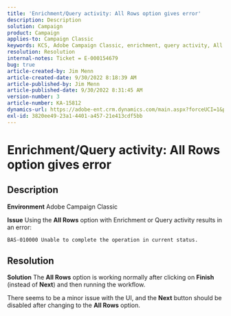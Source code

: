 ```yaml
---
title: 'Enrichment/Query activity: All Rows option gives error'
description: Description
solution: Campaign
product: Campaign
applies-to: Campaign Classic
keywords: KCS, Adobe Campaign Classic, enrichment, query activity, All Rows option, error
resolution: Resolution
internal-notes: Ticket = E-000154679
bug: true
article-created-by: Jim Menn
article-created-date: 9/30/2022 8:18:39 AM
article-published-by: Jim Menn
article-published-date: 9/30/2022 8:31:45 AM
version-number: 3
article-number: KA-15812
dynamics-url: https://adobe-ent.crm.dynamics.com/main.aspx?forceUCI=1&pagetype=entityrecord&etn=knowledgearticle&id=85aa3c7c-9840-ed11-9db1-0022480866ad
exl-id: 3820ee49-23a1-4401-a457-21e413cdf5bb
---
```

# Enrichment/Query activity: All Rows option gives error

## Description


<b>Environment</b>
 Adobe Campaign Classic

<b>Issue</b>
 Using the <b>All Rows</b> option with Enrichment or Query activity results in an error:


```
BAS-010000 Unable to complete the operation in current status.
```



## Resolution


<b>Solution</b>
The <b>All Rows</b> option is working normally after clicking on <b>Finish</b> (instead of <b>Next</b>) and then running the workflow.

There seems to be a minor issue with the UI, and the <b>Next</b> button should be disabled after changing to the <b>All Rows</b> option.
